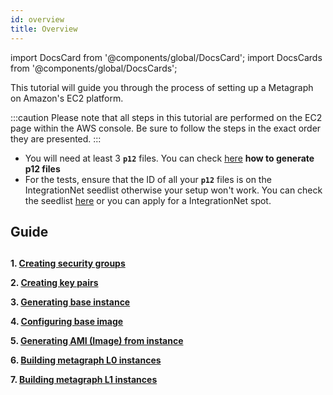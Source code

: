 ```yaml
---
id: overview
title: Overview
---
```

import DocsCard from '@components/global/DocsCard';
import DocsCards from '@components/global/DocsCards';

<intro-end />

This tutorial will guide you through the process of setting up a Metagraph on Amazon's EC2 platform.

:::caution
Please note that all steps in this tutorial are performed on the EC2 page within the AWS console. Be sure to follow the steps in the exact order they are presented.
:::

- You will need at least 3 **`p12`** files. You can check  [here](/sdk/guides/generating-p12-files) **how to generate p12 files**
- For the tests, ensure that the ID of all your **`p12`** files is on the IntegrationNet seedlist otherwise your setup won't work. You can check the seedlist [here](https://constellationlabs-dag.s3.us-west-1.amazonaws.com/integrationnet-seedlist) or you can apply for a IntegrationNet spot.


## Guide
##

**1. [Creating security groups](/sdk/guides/setup-a-metagraph/security-groups)** 

**2. [Creating key pairs](/sdk/guides/setup-a-metagraph/key-pairs)**

**3. [Generating base instance](/sdk/guides/setup-a-metagraph/generating-base-instance)**

**4. [Configuring base image](/sdk/guides/setup-a-metagraph/configuring-base-instance)**

**5. [Generating AMI (Image) from instance](/sdk/guides/setup-a-metagraph/generating-AMI-from-instance)**

**6. [Building metagraph L0 instances](/sdk/guides/setup-a-metagraph/building-metagraph-intances/building-metagraph-L0-instances)**

**7. [Building metagraph L1 instances](/sdk/guides/setup-a-metagraph/building-metagraph-intances/building-metagraph-L1-instances)**
